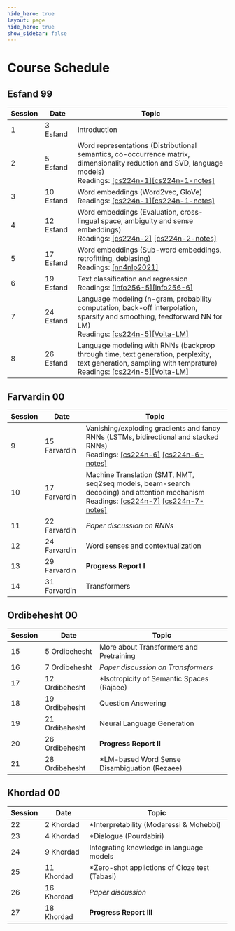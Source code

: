 ```yaml
---
hide_hero: true
layout: page
hide_hero: true
show_sidebar: false
---
```


# Course Schedule

## Esfand 99

| Session 	| Date	| Topic |
|------|------|------|
| 1 | 3 Esfand | Introduction	| 
| 2 | 5 Esfand | Word representations (Distributional semantics, co-occurrence matrix, dimensionality reduction and SVD, language models)	<br> Readings: [[cs224n-1]](http://web.stanford.edu/class/cs224n/slides/cs224n-2021-lecture01-wordvecs1.pdf)[[cs224n-1-notes]](http://web.stanford.edu/class/cs224n/readings/cs224n-2019-notes01-wordvecs1.pdf)| 
| 3 | 10 Esfand | Word embeddings	(Word2vec, GloVe) <br> Readings: [[cs224n-1]](http://web.stanford.edu/class/cs224n/slides/cs224n-2021-lecture01-wordvecs1.pdf)[[cs224n-1-notes]](http://web.stanford.edu/class/cs224n/readings/cs224n-2019-notes01-wordvecs1.pdf)| 
| 4 | 12 Esfand | Word embeddings (Evaluation, cross-lingual space, ambiguity and sense embeddings)	<br> Readings: [[cs224n-2]](http://web.stanford.edu/class/cs224n/slides/cs224n-2021-lecture02-wordvecs2.pdf) [[cs224n-2-notes]]([[cs224n-1-notes]](http://web.stanford.edu/class/cs224n/readings/cs224n-2019-notes01-wordvecs1.pdf))| 
| 5 | 17 Esfand | Word embeddings (Sub-word embeddings, retrofitting, debiasing) <br> Readings: [[nn4nlp2021]](http://www.phontron.com/class/nn4nlp2021/schedule/wordemb.html)| 
| 6 | 19 Esfand | Text classification and regression	<br> Readings: [[info256-5]](https://people.ischool.berkeley.edu/~dbamman/anlp19_slides/5_classification.pdf)[[info256-6]](https://people.ischool.berkeley.edu/~dbamman/anlp19_slides/6_regression.pdf)| 
| 7 | 24 Esfand | Language modeling	(n-gram, probability computation, back-off interpolation, sparsity and smoothing, feedforward NN for LM) <br> Readings: [[cs224n-5]](http://web.stanford.edu/class/cs224n/slides/cs224n-2021-lecture05-rnnlm.pdf)[[Voita-LM]](https://lena-voita.github.io/nlp_course/language_modeling.html) |
| 8 | 26 Esfand | Language modeling with RNNs	(backprop through time, text generation, perplexity, text generation, sampling with temprature) <br> Readings: [[cs224n-5]](http://web.stanford.edu/class/cs224n/slides/cs224n-2021-lecture05-rnnlm.pdf)[[Voita-LM]](https://lena-voita.github.io/nlp_course/language_modeling.html) |

## Farvardin 00

| Session 	| Date	| Topic |
|------|------|------|
| 9 | 15 Farvardin | Vanishing/exploding gradients and fancy RNNs (LSTMs, bidirectional and stacked RNNs)	 <br> Readings: [[cs224n-6]](http://web.stanford.edu/class/cs224n/slides/cs224n-2021-lecture06-fancy-rnn.pdf) [[cs224n-6-notes]](http://web.stanford.edu/class/cs224n/readings/cs224n-2019-notes05-LM_RNN.pdf) |
| 10 | 17 Farvardin | Machine Translation (SMT, NMT, seq2seq models, beam-search decoding) and attention mechanism <br> Readings: [[cs224n-7]](http://web.stanford.edu/class/cs224n/slides/cs224n-2021-lecture07-nmt.pdf) [[cs224n-7-notes]](http://web.stanford.edu/class/cs224n/readings/cs224n-2019-notes06-NMT_seq2seq_attention.pdf) |
| 11 | 22 Farvardin | *Paper discussion on RNNs* |
| 12 | 24 Farvardin | Word senses and contextualization |
| 13 | 29 Farvardin | **Progress Report I** |
| 14 | 31 Farvardin | Transformers |

## Ordibehesht 00

| Session 	| Date	| Topic |
|------|------|------|
| 15 | 5 Ordibehesht | More about Transformers and Pretraining  |
| 16 | 7 Ordibehesht | *Paper discussion on Transformers* |
| 17 | 12 Ordibehesht | \*Isotropicity of Semantic Spaces (Rajaee) |
| 18 | 19 Ordibehesht | Question Answering |
| 19 | 21 Ordibehesht | Neural Language Generation |
| 20 | 26 Ordibehesht | **Progress Report II** |
| 21 | 28 Ordibehesht | \*LM-based Word Sense Disambiguation (Rezaee) |

## Khordad 00

| Session 	| Date	| Topic |
|------|------|------|
| 22 | 2 Khordad | \*Interpretability (Modaressi & Mohebbi) |
| 23 | 4 Khordad | \*Dialogue (Pourdabiri) |
| 24 | 9 Khordad | Integrating knowledge in language models |
| 25 | 11 Khordad | \*Zero-shot applictions of Cloze test (Tabasi) |
| 26 | 16 Khordad | *Paper discussion* |
| 27 | 18 Khordad | **Progress Report III** |



